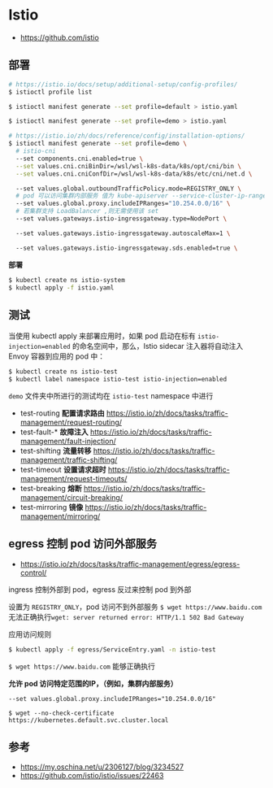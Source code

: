 # Istio

* https://github.com/istio

## 部署

```bash
# https://istio.io/docs/setup/additional-setup/config-profiles/
$ istioctl profile list

$ istioctl manifest generate --set profile=default > istio.yaml

$ istioctl manifest generate --set profile=demo > istio.yaml

# https://istio.io/zh/docs/reference/config/installation-options/
$ istioctl manifest generate --set profile=demo \
  # istio-cni
  --set components.cni.enabled=true \
  --set values.cni.cniBinDir=/wsl/wsl-k8s-data/k8s/opt/cni/bin \
  --set values.cni.cniConfDir=/wsl/wsl-k8s-data/k8s/etc/cni/net.d \

  --set values.global.outboundTrafficPolicy.mode=REGISTRY_ONLY \
  # pod 可以访问集群内部服务 值为 kube-apiserver --service-cluster-ip-range 参数的值
  --set values.global.proxy.includeIPRanges="10.254.0.0/16" \
  # 若集群支持 LoadBalancer ,则无需使用该 set
  --set values.gateways.istio-ingressgateway.type=NodePort \

  --set values.gateways.istio-ingressgateway.autoscaleMax=1 \

  --set values.gateways.istio-ingressgateway.sds.enabled=true \
```

**部署**

```bash
$ kubectl create ns istio-system
$ kubectl apply -f istio.yaml
```

## 测试

当使用 kubectl apply 来部署应用时，如果 pod 启动在标有 `istio-injection=enabled` 的命名空间中，那么，Istio sidecar 注入器将自动注入 Envoy 容器到应用的 pod 中：

```bash
$ kubectl create ns istio-test
$ kubectl label namespace istio-test istio-injection=enabled
```

`demo` 文件夹中所进行的测试均在 `istio-test` namespace 中进行

* test-routing   **配置请求路由** https://istio.io/zh/docs/tasks/traffic-management/request-routing/
* test-fault-*   **故障注入** https://istio.io/zh/docs/tasks/traffic-management/fault-injection/
* test-shifting  **流量转移** https://istio.io/zh/docs/tasks/traffic-management/traffic-shifting/
* test-timeout   **设置请求超时** https://istio.io/zh/docs/tasks/traffic-management/request-timeouts/
* test-breaking  **熔断** https://istio.io/zh/docs/tasks/traffic-management/circuit-breaking/
* test-mirroring **镜像** https://istio.io/zh/docs/tasks/traffic-management/mirroring/

## egress 控制 pod 访问外部服务

* https://istio.io/zh/docs/tasks/traffic-management/egress/egress-control/

ingress 控制外部到 pod，egress 反过来控制 pod 到外部

设置为 `REGISTRY_ONLY`，pod 访问不到外部服务 `$ wget https://www.baidu.com` 无法正确执行`wget: server returned error: HTTP/1.1 502 Bad Gateway`

应用访问规则

```bash
$ kubectl apply -f egress/ServiceEntry.yaml -n istio-test
```

`$ wget https://www.baidu.com` 能够正确执行

**允许 pod 访问特定范围的 ​​IP，（例如，集群内部服务）**

`--set values.global.proxy.includeIPRanges="10.254.0.0/16"`

`$ wget --no-check-certificate https://kubernetes.default.svc.cluster.local`

## 参考

* https://my.oschina.net/u/2306127/blog/3234527
* https://github.com/istio/istio/issues/22463
